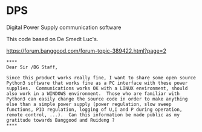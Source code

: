 # DPS
Digital Power Supply communication software



This code based on De Smedt Luc's.

https://forum.banggood.com/forum-topic-389422.html?page=2

    ****
    Dear Sir /BG Staff,

    Since this product works really fine, I want to share some open source Python3 software that works fine as a PC interface with these power supplies.  Communications works OK with a LINUX environment, should also work in a WINDOWS environment.  Those who are familiar with Python3 can easily change the source code in order to make anything else than a simple power supply (power regulation, slow sweep functions, PID regulation, logging of U,I and P during operation, remote control, ...).  Can this information be made public as my gratitude towards Banggood and Ruideng ?
    ****
